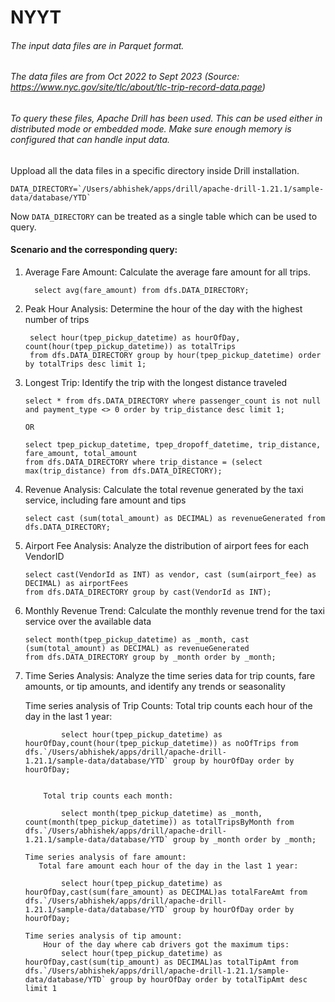 # NYYT

###### The input data files are in Parquet format.
###### The data files are from Oct 2022 to Sept 2023 (Source: https://www.nyc.gov/site/tlc/about/tlc-trip-record-data.page)
###### To query these files, Apache Drill has been used. This can be used either in distributed mode or embedded mode. Make sure enough memory is configured that can handle input data.

Uppload all the data files in a specific directory inside Drill installation.

    DATA_DIRECTORY=`/Users/abhishek/apps/drill/apache-drill-1.21.1/sample-data/database/YTD`
Now `DATA_DIRECTORY` can be treated as a single table which can be used to query.

#### Scenario and the corresponding query:
1. Average Fare Amount: Calculate the average fare amount for all trips.
   
         select avg(fare_amount) from dfs.DATA_DIRECTORY;
  
2.  Peak Hour Analysis: Determine the hour of the day with the highest number of trips

         select hour(tpep_pickup_datetime) as hourOfDay, count(hour(tpep_pickup_datetime)) as totalTrips
         from dfs.DATA_DIRECTORY group by hour(tpep_pickup_datetime) order by totalTrips desc limit 1;
   
4.  Longest Trip: Identify the trip with the longest distance traveled

        select * from dfs.DATA_DIRECTORY where passenger_count is not null
        and payment_type <> 0 order by trip_distance desc limit 1;

        OR
    
        select tpep_pickup_datetime, tpep_dropoff_datetime, trip_distance, fare_amount, total_amount
        from dfs.DATA_DIRECTORY where trip_distance = (select max(trip_distance) from dfs.DATA_DIRECTORY);

6.  Revenue Analysis: Calculate the total revenue generated by the taxi service, including fare amount and tips

        select cast (sum(total_amount) as DECIMAL) as revenueGenerated from dfs.DATA_DIRECTORY;
     
7.  Airport Fee Analysis: Analyze the distribution of airport fees for each VendorID

        select cast(VendorId as INT) as vendor, cast (sum(airport_fee) as DECIMAL) as airportFees
        from dfs.DATA_DIRECTORY group by cast(VendorId as INT);
    
9.  Monthly Revenue Trend: Calculate the monthly revenue trend for the taxi service over the available data

        select month(tpep_pickup_datetime) as _month, cast (sum(total_amount) as DECIMAL) as revenueGenerated
        from dfs.DATA_DIRECTORY group by _month order by _month;
    
11.  Time Series Analysis: Analyze the time series data for trip counts, fare amounts, or tip amounts, and identify any trends or seasonality

        Time series analysis of Trip Counts:
             Total trip counts each hour of the day in the last 1 year:
     
                 select hour(tpep_pickup_datetime) as hourOfDay,count(hour(tpep_pickup_datetime)) as noOfTrips from dfs.`/Users/abhishek/apps/drill/apache-drill-                           1.21.1/sample-data/database/YTD` group by hourOfDay order by hourOfDay;

     
             Total trip counts each month:
     
                 select month(tpep_pickup_datetime) as _month, count(month(tpep_pickup_datetime)) as totalTripsByMonth from dfs.`/Users/abhishek/apps/drill/apache-drill-                   1.21.1/sample-data/database/YTD` group by _month order by _month;
   
         Time series analysis of fare amount:
            Total fare amount each hour of the day in the last 1 year:
     
                 select hour(tpep_pickup_datetime) as hourOfDay,cast(sum(fare_amount) as DECIMAL)as totalFareAmt from dfs.`/Users/abhishek/apps/drill/apache-drill-                        1.21.1/sample-data/database/YTD` group by hourOfDay order by hourOfDay;

         Time series analysis of tip amount:
             Hour of the day where cab drivers got the maximum tips:
                 select hour(tpep_pickup_datetime) as hourOfDay,cast(sum(tip_amount) as DECIMAL)as totalTipAmt from dfs.`/Users/abhishek/apps/drill/apache-drill-1.21.1/sample-data/database/YTD` group by hourOfDay order by totalTipAmt desc limit 1

     

